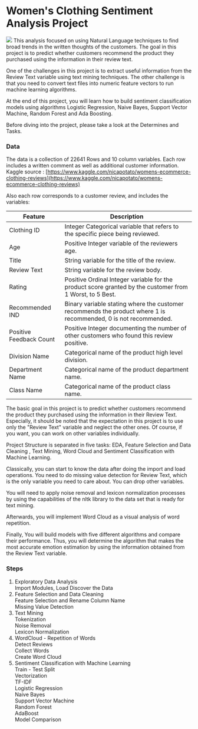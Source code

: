 # Women's Clothing Sentiment Analysis Project 


<img src='Shopping.jpg'>
This analysis focused on using Natural Language techniques to find broad trends in the written thoughts of the customers. The goal in this project is to predict whether customers recommend the product they purchased using the information in their review text.

One of the challenges in this project is to extract useful information from the Review Text variable using text mining techniques. The other challenge is that you need to convert text files into numeric feature vectors to run machine learning algorithms.

At the end of this project, you will learn how to build sentiment classification models using algorithms Logistic Regression, Naive Bayes, Support Vector Machine, Random Forest and Ada Boosting.

Before diving into the project, please take a look at the Determines and Tasks.  


### Data  
The data is a collection of 22641 Rows and 10 column variables. Each row includes a written comment as well as additional customer information. Kaggle source : [https://www.kaggle.com/nicapotato/womens-ecommerce-clothing-reviews](https://www.kaggle.com/nicapotato/womens-ecommerce-clothing-reviews)

Also each row corresponds to a customer review, and includes the variables:

|Feature | Description|
| ---|---|
|Clothing ID | Integer Categorical variable that refers to the specific piece being reviewed.|
|Age | Positive Integer variable of the reviewers age.|
|Title | String variable for the title of the review.|
|Review Text | String variable for the review body.|
|Rating | Positive Ordinal Integer variable for the product score granted by the customer from 1 Worst, to 5 Best.|
|Recommended IND | Binary variable stating where the customer recommends the product where 1 is recommended, 0 is not recommended.|
|Positive Feedback Count | Positive Integer documenting the number of other customers who found this review positive.|
|Division Name | Categorical name of the product high level division.|
|Department Name | Categorical name of the product department name.|
|Class Name | Categorical name of the product class name.|

The basic goal in this project is to predict whether customers recommend the product they purchased using the information in their Review Text. Especially, it should be noted that the expectation in this project is to use only the "Review Text" variable and neglect the other ones. Of course, if you want, you can work on other variables individually.

Project Structure is separated in five tasks: EDA, Feature Selection and Data Cleaning , Text Mining, Word Cloud and Sentiment Classification with Machine Learning.

Classically, you can start to know the data after doing the import and load operations. You need to do missing value detection for Review Text, which is the only variable you need to care about. You can drop other variables.

You will need to apply noise removal and lexicon normalization processes by using the capabilities of the nltk library to the data set that is ready for text mining.

Afterwards, you will implement Word Cloud as a visual analysis of word repetition.

Finally, You will build models with five different algorithms and compare their performance. Thus, you will determine the algorithm that makes the most accurate emotion estimation by using the information obtained from the Review Text variable.

### Steps
1. Exploratory Data Analysis  
Import Modules, Load Discover the Data  
2. Feature Selection and Data Cleaning  
Feature Selection and Rename Column Name  
Missing Value Detection  
3. Text Mining  
Tokenization  
Noise Removal  
Lexicon Normalization  
4. WordCloud - Repetition of Words  
Detect Reviews  
Collect Words  
Create Word Cloud  
5. Sentiment Classification with Machine Learning  
Train - Test Split  
Vectorization   
TF-IDF  
Logistic Regression  
Naive Bayes  
Support Vector Machine  
Random Forest  
AdaBoost  
Model Comparison  
